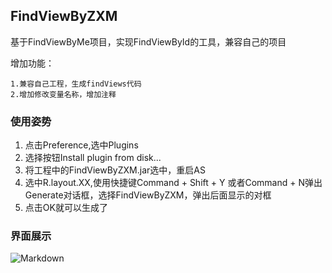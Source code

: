 ## FindViewByZXM

基于FindViewByMe项目，实现FindViewById的工具，兼容自己的项目

增加功能：
	
	1.兼容自己工程，生成findViews代码
	2.增加修改变量名称，增加注释
	
### 使用姿势
1. 点击Preference,选中Plugins
2. 选择按钮Install plugin from disk...
3. 将工程中的FindViewByZXM.jar选中，重启AS
4. 选中R.layout.XX,使用快捷键Command + Shift + Y 或者Command + N弹出Generate对话框，选择FindViewByZXM，弹出后面显示的对框
5. 点击OK就可以生成了


### 界面展示

![Markdown](http://i2.muimg.com/588664/4bfe51f31f946982.png)
